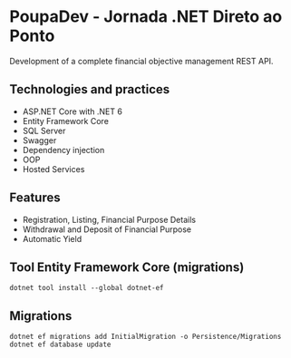 # PoupaDev - Jornada .NET Direto ao Ponto

Development of a complete financial objective management REST API.

## Technologies and practices
- ASP.NET Core with .NET 6
- Entity Framework Core
- SQL Server
- Swagger
- Dependency injection
- OOP
- Hosted Services

## Features
- Registration, Listing, Financial Purpose Details
- Withdrawal and Deposit of Financial Purpose
- Automatic Yield

## Tool Entity Framework Core (migrations)
```
dotnet tool install --global dotnet-ef
```

## Migrations
```
dotnet ef migrations add InitialMigration -o Persistence/Migrations
dotnet ef database update
```